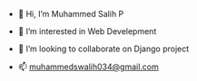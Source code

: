 - 👋 Hi, I’m Muhammed Salih P
- 👀 I’m interested in Web Develepment

- 💞️ I’m looking to collaborate on Django project
- 📫 muhammedswalih034@gmail.com

<!---
mhdsalih2000/mhdsalih2000 is a ✨ special ✨ repository because its `README.md` (this file) appears on your GitHub profile.
You can click the Preview link to take a look at your changes.
--->
